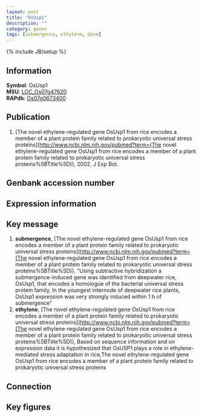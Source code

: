 ```yaml
---
layout: post
title: "OsUsp1"
description: ""
category: genes
tags: [submergence, ethylene, Gene]
---
```

{% include JB/setup %}

## Information
__Symbol__: OsUsp1  
__MSU__: [LOC_Os07g47620](http://rice.plantbiology.msu.edu/cgi-bin/ORF_infopage.cgi?orf=LOC_Os07g47620)  
__RAPdb__: [Os07g0673400](http://rapdb.dna.affrc.go.jp/viewer/gbrowse_details/irgsp1?name=Os07g0673400)  

## Publication
1. [The novel ethylene-regulated gene OsUsp1 from rice encodes a member of a plant protein family related to prokaryotic universal stress proteins](http://www.ncbi.nlm.nih.gov/pubmed?term=(The novel ethylene-regulated gene OsUsp1 from rice encodes a member of a plant protein family related to prokaryotic universal stress proteins%5BTitle%5D)), 2002, J Exp Bot.

## Genbank accession number

## Expression information

## Key message
1. __submergence__, [The novel ethylene-regulated gene OsUsp1 from rice encodes a member of a plant protein family related to prokaryotic universal stress proteins](http://www.ncbi.nlm.nih.gov/pubmed?term=(The novel ethylene-regulated gene OsUsp1 from rice encodes a member of a plant protein family related to prokaryotic universal stress proteins%5BTitle%5D)), "Using subtractive hybridization a submergence-induced gene was identified from deepwater rice, OsUsp1, that encodes a homologue of the bacterial universal stress protein family, In the youngest internode of deepwater rice plants, OsUsp1 expression was very strongly induced within 1 h of submergence"
2. __ethylene__, [The novel ethylene-regulated gene OsUsp1 from rice encodes a member of a plant protein family related to prokaryotic universal stress proteins](http://www.ncbi.nlm.nih.gov/pubmed?term=(The novel ethylene-regulated gene OsUsp1 from rice encodes a member of a plant protein family related to prokaryotic universal stress proteins%5BTitle%5D)),  Based on sequence information and on expression data it is hypothesized that OsUSP1 plays a role in ethylene-mediated stress adaptation in rice,The novel ethylene-regulated gene OsUsp1 from rice encodes a member of a plant protein family related to prokaryotic universal stress proteins

## Connection

## Key figures


